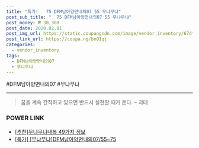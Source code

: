 ```yaml
--- 
title: "특가!   75 DFM남아양면내의07 55 무냐무냐" 
post_sub_title: "  75 DFM남아양면내의07 55 무냐무냐" 
post_money: ₩ 30,360 
post_date: 2020.02.01 
post_img_url: https://static.coupangcdn.com/image/vendor_inventory/67df/c523fad35d0bbb3d6850273254bf8ca882f70cd9d4eb7bdb8f6655e15637.jpg 
post_link_url: https://coupa.ng/bnO1qj 
categories: 
  - vendor_inventory 
tags: 
  - DFM남아양면내의07 
  - 무냐무냐 
--- 
```

  #DFM남아양면내의07 #무냐무냐 
<hr> 

> 꿈을 계속 간직하고 있으면 반드시 실현할 때가 온다. – 괴테 


### POWER LINK

* <a href="https://blog.naver.com/fasyy4321/221792379917" target="_blank">[추천]무냐무냐내복 49가지 정보</a>
* <a href="https://blog.naver.com/sakai111/221792799574" target="_blank">[특가] [무냐무냐]DFM남아양면내의07/55~75</a>
